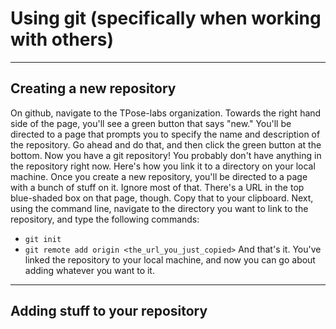# Using git (specifically when working with others)
---
## Creating a new repository
On github, navigate to the TPose-labs organization. Towards the right hand side of the page, you'll see a green button that says "new." You'll be directed to a page that prompts you to specify the name and description of the repository. Go ahead and do that, and then click the green button at the bottom. Now you have a git repository!
You probably don't have anything in the repository right now. Here's how you link it to a directory on your local machine. Once you create a new repository, you'll be directed to a page with a bunch of stuff on it. Ignore most of that. There's a URL in the top blue-shaded box on that page, though. Copy that to your clipboard. Next, using the command line, navigate to the directory you want to link to the repository, and type the following commands:
* `git init`
* `git remote add origin <the_url_you_just_copied>`
And that's it. You've linked the repository to your local machine, and now you can go about adding whatever you want to it.
---
## Adding stuff to your repository

